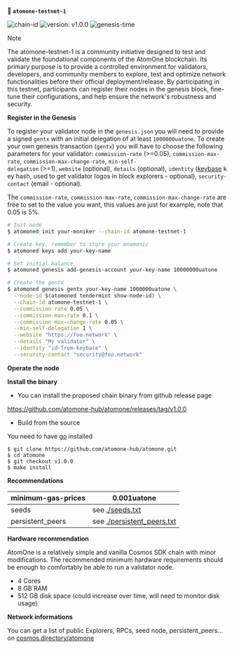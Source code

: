 **🔗 `atomone-testnet-1`**

![chain-id](https://img.shields.io/badge/chain%20id-atomone--testnet--1-blue?style=for-the-badge)
![version: v1.0.0](https://img.shields.io/badge/version-v1.0.0-green?style=for-the-badge)
![genesis-time](https://img.shields.io/badge/%E2%8F%B0%20genesis%20time-2025--01--22T14%3A00%3A000000000Z-red?style=for-the-badge)

> [!NOTE]
> The atomone-testnet-1 is a community initiative designed to test and validate the foundational components of the AtomOne blockchain.
> Its primary purpose is to provide a controlled environment for validators, developers, and community members to explore, test and optimize network functionalities before their official deployment/release.
> By participating in this testnet, participants can register their nodes in the genesis block, fine-tune their configurations, and help ensure the network's robustness and security.
 
**Register in the Genesis**

To register your validator node in the `genesis.json` you will need to provide a signed `gentx` with an initial delegation of at least `1000000uatone`. To create your own genesis transaction (`gentx`) you will have to choose the following parameters for your validator: `commission-rate` (>=0.05), `commission-max-rate`, `commission-max-change-rate`, `min-self-delegation` (>=1), `website` (optional), `details` (optional), `identity` ([keybase](https://keybase.io/) key hash, used to get validator logos in block explorers - optional), `security-contact` (email - optional).

The `commission-rate`, `commission-max-rate`, `commission-max-change-rate` are free to set to the value you want, this values are just for example, note that 0.05 is 5%.

```sh
# Init node
$ atomoned init your-moniker --chain-id atomone-testnet-1

# Create key, remember to store your mnemonic
$ atomoned keys add your-key-name

# Set initial balance
$ atomoned genesis add-genesis-account your-key-name 10000000uatone

# Create the gentx
$ atomoned genesis gentx your-key-name 1000000uatone \
  --node-id $(atomoned tendermint show-node-id) \
  --chain-id atomone-testnet-1 \
  --commission-rate 0.05 \
  --commission-max-rate 0.1 \
  --commission-max-change-rate 0.05 \
  --min-self-delegation 1 \
  --website "https://foo.network" \
  --details "My validator" \
  --identity "id-from-keybase" \
  --security-contact "security@foo.network"
```

**Operate the node**

**Install the binary**

- You can install the proposed chain binary from github release page

https://github.com/atomone-hub/atomone/releases/tag/v1.0.0

- Build from the source

You need to have [go](https://go.dev/doc/install) installed

```
$ git clone https://github.com/atomone-hub/atomone.git
$ cd atomone
$ git checkout v1.0.0
$ make install
```

**Recommendations**

| minimum-gas-prices | 0.001uatone |
| --- | --- |
| seeds | see [./seeds.txt](https://github.com/atomone-hub/atomone-validator-community/blob/main/atomone-1/seeds.txt) |
| persistent_peers | see [./persistent_peers.txt](https://github.com/atomone-hub/atomone-validator-community/blob/main/atomone-1/persistent_peers.txt) |

**Hardware recommendation**

AtomOne is a relatively simple and vanilla Cosmos SDK chain with minor modifications. The recommended minimum hardware requirements should be enough to comfortably be able to run a validator node.

- 4 Cores
- 8 GB RAM
- 512 GB disk space (could increase over time, will need to monitor disk usage)

**Network informations**

You can get a list of public Explorers, RPCs, seed node, persistent_peers... on [cosmos.directory/atomone](https://testnet.cosmos.directory/atomone)
